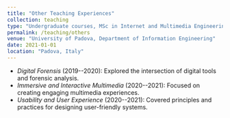 ```yaml
---
title: "Other Teaching Experiences"
collection: teaching
type: "Undergraduate courses, MSc in Internet and Multimedia Engineering"
permalink: /teaching/others
venue: "University of Padova, Department of Information Engineering"
date: 2021-01-01
location: "Padova, Italy"
---
```


 - *Digital Forensis* (2019--2020): Explored the intersection of digital tools and forensic analysis.
 - *Immersive and Interactive Multimedia* (2020--2021): Focused on creating engaging multimedia experiences.
 - *Usability and User Experience* (2020--2021): Covered principles and practices for designing user-friendly systems.


